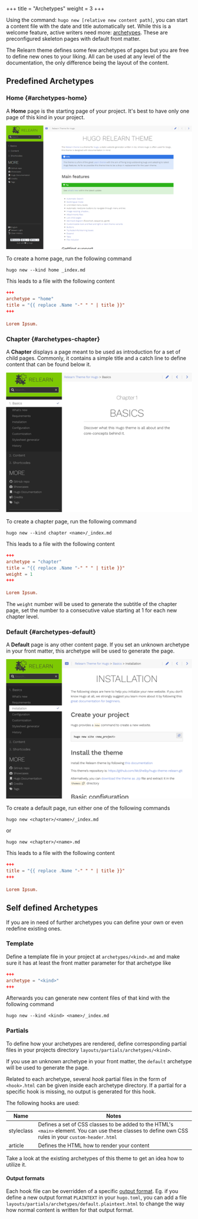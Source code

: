 +++
title = "Archetypes"
weight = 3
+++

Using the command: `hugo new [relative new content path]`, you can start a content file with the date and title automatically set. While this is a welcome feature, active writers need more: [archetypes](https://gohugo.io/content/archetypes/). These are preconfigured skeleton pages with default front matter.

The Relearn theme defines some few archetypes of pages but you are free to define new ones to your liking. All can be used at any level of the documentation, the only difference being the layout of the content.

## Predefined Archetypes

### Home {#archetypes-home}

A **Home** page is the starting page of your project. It's best to have only one page of this kind in your project.

![Home page](pages-home.png?width=60pc)

To create a home page, run the following command

````shell
hugo new --kind home _index.md
````

This leads to a file with the following content

````toml {title="_index.md"}
+++
archetype = "home"
title = "{{ replace .Name "-" " " | title }}"
+++

Lorem Ipsum.
````

### Chapter {#archetypes-chapter}

A **Chapter** displays a page meant to be used as introduction for a set of child pages. Commonly, it contains a simple title and a catch line to define content that can be found below it.

![Chapter page](pages-chapter.png?width=60pc)

To create a chapter page, run the following command

````shell
hugo new --kind chapter <name>/_index.md
````

This leads to a file with the following content

````toml {title="_index.md"}
+++
archetype = "chapter"
title = "{{ replace .Name "-" " " | title }}"
weight = 1
+++

Lorem Ipsum.
````

The `weight` number will be used to generate the subtitle of the chapter page, set the number to a consecutive value starting at 1 for each new chapter level.

### Default {#archetypes-default}

A **Default** page is any other content page. If you set an unknown archetype in your front matter, this archetype will be used to generate the page.

![Default page](pages-default.png?width=60pc)

To create a default page, run either one of the following commands

````shell
hugo new <chapter>/<name>/_index.md
````

or

````shell
hugo new <chapter>/<name>.md
````

This leads to a file with the following content

````toml {title="*.md"}
+++
title = "{{ replace .Name "-" " " | title }}"
+++

Lorem Ipsum.
````

## Self defined Archetypes

If you are in need of further archetypes you can define your own or even redefine existing ones.

### Template

Define a template file in your project at `archetypes/<kind>.md` and make sure it has at least the front matter parameter for that archetype like

````toml {title="&lt;kind&gt;.md"}
+++
archetype = "<kind>"
+++
````

Afterwards you can generate new content files of that kind with the following command

````shell
hugo new --kind <kind> <name>/_index.md
````

### Partials

To define how your archetypes are rendered, define corresponding partial files in your projects directory `layouts/partials/archetypes/<kind>`.

If you use an unknown archetype in your front matter, the `default` archetype will be used to generate the page.

Related to each archetype, several _hook_ partial files in the form of `<hook>.html` can be given inside each archetype directory. If a partial for a specific hook is missing, no output is generated for this hook.

The following hooks are used:

| Name                 | Notes       |
|----------------------|-------------|
| styleclass           | Defines a set of CSS classes to be added to the HTML's `<main>` element. You can use these classes to define own CSS rules in your `custom-header.html` |
| article              | Defines the HTML how to render your content |

Take a look at the existing archetypes of this theme to get an idea how to utilize it.

#### Output formats

Each hook file can be overridden of a specific [output format](https://gohugo.io/templates/output-formats/). Eg. if you define a new output format `PLAINTEXT` in your `hugo.toml`, you can add a file `layouts/partials/archetypes/default.plaintext.html` to change the way how normal content is written for that output format.
